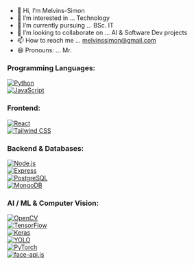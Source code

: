 - 👋 Hi, I’m Melvins-Simon  
- 👀 I’m interested in ... Technology  
- 🌱 I’m currently pursuing ... BSc. IT  
- 💞️ I’m looking to collaborate on ... AI & Software Dev projects  
- 📫 How to reach me ... melvinssimon@gmail.com  
- 😄 Pronouns: ... Mr.

### Programming Languages:

[![Python](https://img.shields.io/badge/Python-3776AB?style=for-the-badge&logo=python&logoColor=white)](https://www.python.org/)  
[![JavaScript](https://img.shields.io/badge/JavaScript-F7DF1E?style=for-the-badge&logo=javascript&logoColor=black)](https://developer.mozilla.org/en-US/docs/Web/JavaScript)

### Frontend:

[![React](https://img.shields.io/badge/React-61DAFB?style=for-the-badge&logo=react&logoColor=black)](https://react.dev/)  
[![Tailwind CSS](https://img.shields.io/badge/Tailwind_CSS-38B2AC?style=for-the-badge&logo=tailwind-css&logoColor=white)](https://tailwindcss.com/)

### Backend & Databases:

[![Node.js](https://img.shields.io/badge/Node.js-339933?style=for-the-badge&logo=node.js&logoColor=white)](https://nodejs.org/)  
[![Express](https://img.shields.io/badge/Express-000000?style=for-the-badge&logo=express&logoColor=white)](https://expressjs.com/)  
[![PostgreSQL](https://img.shields.io/badge/PostgreSQL-336791?style=for-the-badge&logo=postgresql&logoColor=white)](https://www.postgresql.org/)  
[![MongoDB](https://img.shields.io/badge/MongoDB-47A248?style=for-the-badge&logo=mongodb&logoColor=white)](https://www.mongodb.com/)

### AI / ML & Computer Vision:

[![OpenCV](https://img.shields.io/badge/OpenCV-5C3EE8?style=for-the-badge&logo=opencv&logoColor=white)](https://opencv.org/)  
[![TensorFlow](https://img.shields.io/badge/TensorFlow-FF6F00?style=for-the-badge&logo=tensorflow&logoColor=white)](https://www.tensorflow.org/)  
[![Keras](https://img.shields.io/badge/Keras-D00000?style=for-the-badge&logo=keras&logoColor=white)](https://keras.io/)  
[![YOLO](https://img.shields.io/badge/YOLO-00FFFF?style=for-the-badge&logo=yolo&logoColor=black)](https://github.com/ultralytics/yolov5)  
[![PyTorch](https://img.shields.io/badge/PyTorch-EE4C2C?style=for-the-badge&logo=pytorch&logoColor=white)](https://pytorch.org/)  
[![face-api.js](https://img.shields.io/badge/face--api.js-00599C?style=for-the-badge&logo=javascript&logoColor=white)](https://github.com/justadudewhohacks/face-api.js)

<!---
Melvins-Simon/Melvins-Simon is a ✨ special ✨ repository because its `README.md` (this file) appears on your GitHub profile.
You can click the Preview link to take a look at your changes.
--->
